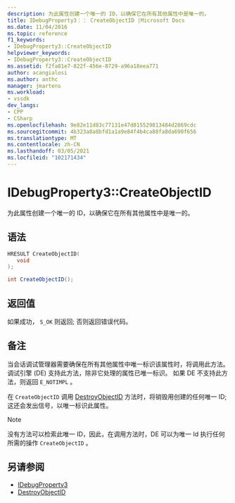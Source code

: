 ```yaml
---
description: 为此属性创建一个唯一的 ID，以确保它在所有其他属性中是唯一的。
title: IDebugProperty3：： CreateObjectID |Microsoft Docs
ms.date: 11/04/2016
ms.topic: reference
f1_keywords:
- IDebugProperty3::CreateObjectID
helpviewer_keywords:
- IDebugProperty3::CreateObjectID
ms.assetid: f2fa81e7-822f-456e-8729-a96a18eea771
author: acangialosi
ms.author: anthc
manager: jmartens
ms.workload:
- vssdk
dev_langs:
- CPP
- CSharp
ms.openlocfilehash: 9e82e11d83c77131e47d815529813484d2869cdc
ms.sourcegitcommit: 4b323a8a8bfd1a1a9e84f4b4ca88fa8da690f656
ms.translationtype: MT
ms.contentlocale: zh-CN
ms.lasthandoff: 03/05/2021
ms.locfileid: "102171434"
---
```

# <a name="idebugproperty3createobjectid"></a>IDebugProperty3::CreateObjectID
为此属性创建一个唯一的 ID，以确保它在所有其他属性中是唯一的。

## <a name="syntax"></a>语法

```cpp
HRESULT CreateObjectID(
   void
);
```

```csharp
int CreateObjectID();
```

## <a name="return-value"></a>返回值
 如果成功， `S_OK` 则返回; 否则返回错误代码。

## <a name="remarks"></a>备注
 当会话调试管理器需要确保在所有其他属性中唯一标识该属性时，将调用此方法。 调试引擎 (DE) 支持此方法，除非它处理的属性已唯一标识。 如果 DE 不支持此方法，则返回 `E_NOTIMPL` 。

 在 `CreateObjectID` 调用 [DestroyObjectID](../../../extensibility/debugger/reference/idebugproperty3-destroyobjectid.md) 方法时，将销毁用创建的任何唯一 ID; 这还会发出信号，以唯一标识此属性。

> [!NOTE]
> 没有方法可以检索此唯一 ID，因此，在调用方法时，DE 可以为唯一 Id 执行任何所需的操作 `CreateObjectID` 。

## <a name="see-also"></a>另请参阅
- [IDebugProperty3](../../../extensibility/debugger/reference/idebugproperty3.md)
- [DestroyObjectID](../../../extensibility/debugger/reference/idebugproperty3-destroyobjectid.md)
